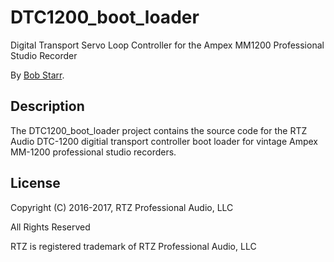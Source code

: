 # DTC1200_boot_loader
Digital Transport Servo Loop Controller for the Ampex MM1200 Professional Studio Recorder

By [Bob Starr](http://www.rtzaudio.com).

## Description
The DTC1200_boot_loader project contains the source code for the RTZ Audio
DTC-1200 digitial transport controller boot loader for vintage Ampex MM-1200 
professional studio recorders.

## License

Copyright (C) 2016-2017, RTZ Professional Audio, LLC

All Rights Reserved

RTZ is registered trademark of RTZ Professional Audio, LLC

 